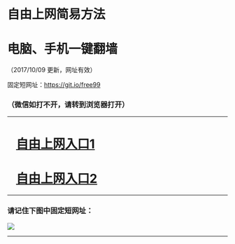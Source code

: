 ﻿# 自由上网简易方法

# 电脑、手机一键翻墙

（2017/10/09 更新，网址有效）

固定短网址：https://git.io/free99

### （微信如打不开，请转到浏览器打开）


***





# &nbsp;&nbsp; <a href="http://ft510922814.fwq-tz-1001.info/fwqtz01.html?t=100900123607 " target="_blank">自由上网入口1</a>
# &nbsp;&nbsp; <a href="http://ft1719011800.fwq-tz-1002.info/fwqtz02.html?t=100900124284 " target="_blank">自由上网入口2</a>
***

### 请记住下图中固定短网址：

<img src="https://s3-us-west-2.amazonaws.com/fwq-1001/yjfq-20170905okok.png" /> 


***

